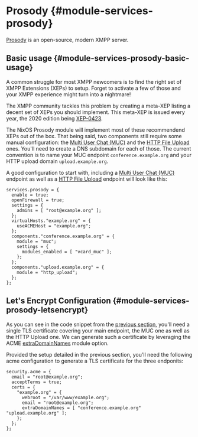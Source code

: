 # Prosody {#module-services-prosody}

[Prosody](https://prosody.im/) is an open-source, modern XMPP server.

## Basic usage {#module-services-prosody-basic-usage}

A common struggle for most XMPP newcomers is to find the right set
of XMPP Extensions (XEPs) to setup. Forget to activate a few of
those and your XMPP experience might turn into a nightmare!

The XMPP community tackles this problem by creating a meta-XEP
listing a decent set of XEPs you should implement. This meta-XEP
is issued every year, the 2020 edition being
[XEP-0423](https://xmpp.org/extensions/xep-0423.html).

The NixOS Prosody module will implement most of these recommendend XEPs out of
the box. That being said, two components still require some
manual configuration: the
[Multi User Chat (MUC)](https://xmpp.org/extensions/xep-0045.html)
and the [HTTP File Upload](https://xmpp.org/extensions/xep-0363.html) ones.
You'll need to create a DNS subdomain for each of those. The current convention is to name your
MUC endpoint `conference.example.org` and your HTTP upload domain `upload.example.org`.

A good configuration to start with, including a
[Multi User Chat (MUC)](https://xmpp.org/extensions/xep-0045.html)
endpoint as well as a [HTTP File Upload](https://xmpp.org/extensions/xep-0363.html)
endpoint will look like this:
```
services.prosody = {
  enable = true;
  openFirewall = true;
  settings = {
    admins = [ "root@example.org" ];
  };
  virtualHosts."example.org" = {
    useACMEHost = "example.org";
  };
  components."conference.example.org" = {
    module = "muc";
    settings = {
      modules_enabled = [ "vcard_muc" ];
    };
  };
  components."upload.example.org" = {
    module = "http_upload";
  };
};
```

## Let's Encrypt Configuration {#module-services-prosody-letsencrypt}

As you can see in the code snippet from the
[previous section](#module-services-prosody-basic-usage),
you'll need a single TLS certificate covering your main endpoint,
the MUC one as well as the HTTP Upload one. We can generate such a
certificate by leveraging the ACME
[extraDomainNames](#opt-security.acme.certs._name_.extraDomainNames) module option.

Provided the setup detailed in the previous section, you'll need the following acme configuration to generate
a TLS certificate for the three endponits:
```
security.acme = {
  email = "root@example.org";
  acceptTerms = true;
  certs = {
    "example.org" = {
      webroot = "/var/www/example.org";
      email = "root@example.org";
      extraDomainNames = [ "conference.example.org" "upload.example.org" ];
    };
  };
};
```
